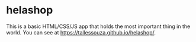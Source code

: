 # helashop
This is a basic HTML/CSS/JS app that holds the most important thing in the world. You can see at https://tallessouza.github.io/helashop/.
